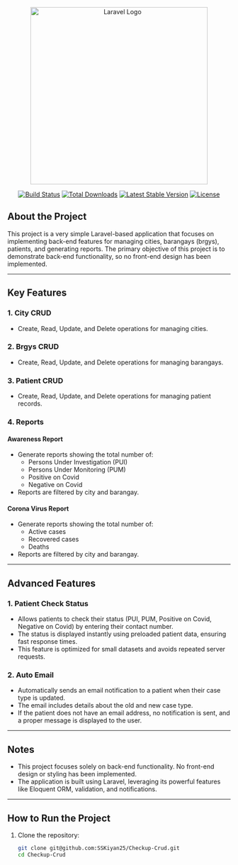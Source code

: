 <p align="center"><a href="https://laravel.com" target="_blank"><img src="https://raw.githubusercontent.com/laravel/art/master/logo-lockup/5%20SVG/2%20CMYK/1%20Full%20Color/laravel-logolockup-cmyk-red.svg" width="400" alt="Laravel Logo"></a></p>

<p align="center">
<a href="https://github.com/laravel/framework/actions"><img src="https://github.com/laravel/framework/workflows/tests/badge.svg" alt="Build Status"></a>
<a href="https://packagist.org/packages/laravel/framework"><img src="https://img.shields.io/packagist/dt/laravel/framework" alt="Total Downloads"></a>
<a href="https://packagist.org/packages/laravel/framework"><img src="https://img.shields.io/packagist/v/laravel/framework" alt="Latest Stable Version"></a>
<a href="https://packagist.org/packages/laravel/framework"><img src="https://img.shields.io/packagist/l/laravel/framework" alt="License"></a>
</p>

## About the Project

This project is a very simple Laravel-based application that focuses on implementing back-end features for managing cities, barangays (brgys), patients, and generating reports. The primary objective of this project is to demonstrate back-end functionality, so no front-end design has been implemented.

---

## Key Features

### 1. **City CRUD**

-   Create, Read, Update, and Delete operations for managing cities.

### 2. **Brgys CRUD**

-   Create, Read, Update, and Delete operations for managing barangays.

### 3. **Patient CRUD**

-   Create, Read, Update, and Delete operations for managing patient records.

### 4. **Reports**

#### **Awareness Report**

-   Generate reports showing the total number of:
    -   Persons Under Investigation (PUI)
    -   Persons Under Monitoring (PUM)
    -   Positive on Covid
    -   Negative on Covid
-   Reports are filtered by city and barangay.

#### **Corona Virus Report**

-   Generate reports showing the total number of:
    -   Active cases
    -   Recovered cases
    -   Deaths
-   Reports are filtered by city and barangay.

---

## Advanced Features

### 1. **Patient Check Status**

-   Allows patients to check their status (PUI, PUM, Positive on Covid, Negative on Covid) by entering their contact number.
-   The status is displayed instantly using preloaded patient data, ensuring fast response times.
-   This feature is optimized for small datasets and avoids repeated server requests.

### 2. **Auto Email**

-   Automatically sends an email notification to a patient when their case type is updated.
-   The email includes details about the old and new case type.
-   If the patient does not have an email address, no notification is sent, and a proper message is displayed to the user.

---

## Notes

-   This project focuses solely on back-end functionality. No front-end design or styling has been implemented.
-   The application is built using Laravel, leveraging its powerful features like Eloquent ORM, validation, and notifications.

---

## How to Run the Project

1. Clone the repository:
    ```bash
    git clone git@github.com:SSKiyan25/Checkup-Crud.git
    cd Checkup-Crud
    ```
